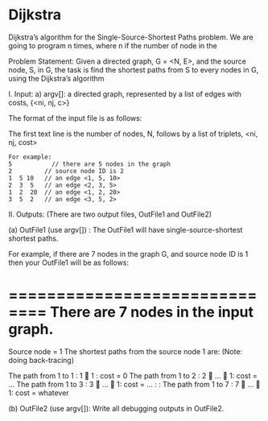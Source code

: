 # Dijkstra

Dijkstra’s algorithm for the Single-Source-Shortest Paths problem. We are going to program n times, where n if the number of node in the

Problem Statement: Given a directed graph, G = <N, E>, and the source node, S, in G, the task is find the shortest paths from S to every nodes in G, using the Dijkstra’s algorithm

I. Input:
	a)  argv[]: a directed graph, represented by a list of edges with costs, {<ni, nj, c>}
		
The format of the input file is as follows:

The first text line is the number of nodes, N, follows by a list of triplets, <ni, nj, cost>
 
	For example:
	5	        // there are 5 nodes in the graph
   	2         // source node ID is 2  
	1  5 10   // an edge <1, 5, 10>
    2  3  5   // an edge <2, 3, 5>
    1  2  20  // an edge <1, 2, 20>
	3  5  2   // an edge <3, 5, 2>


II. Outputs: (There are two output files, OutFile1 and OutFile2) 

(a) OutFile1 (use argv[]) :  The OutFile1 will have  single-source-shortest shortest paths.

For example, if there are 7 nodes in the graph G, and source node ID is 1
then your OutFile1 will be as follows:

==============================
There are 7 nodes in the input graph.
 ===============================
Source node  = 1 
The shortest paths  from the source node 1 are: (Note: doing back-tracing)

The path from 1 to 1 :  1  1 : cost = 0 
The path from 1 to 2 :  2  …  1: cost = ...
The path from 1 to 3 :  3  …  1: cost = ...
:
:
The path from 1 to 7 :  7  …  1: cost = whatever

(b) OutFile2 (use argv[]): Write all debugging outputs in OutFile2. 
